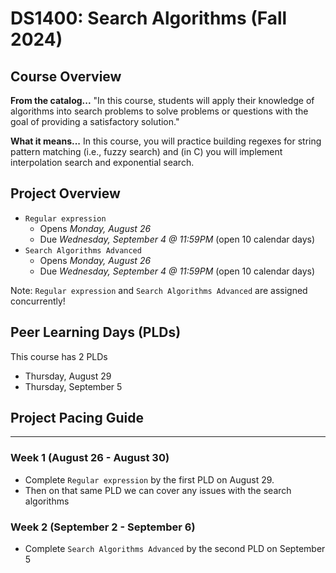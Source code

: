 # DS1400: Search Algorithms (Fall 2024)
## Course Overview
__From the catalog...__
"In this course, students will apply their knowledge of algorithms into search problems to solve problems or questions with the goal of providing a satisfactory solution."

__What it means...__
In this course, you will practice building regexes for string pattern matching (i.e., fuzzy search) and (in C) you will implement interpolation search and exponential search.

## Project Overview
- `Regular expression`
    - Opens _Monday, August 26_
    - Due _Wednesday, September 4 @ 11:59PM_ (open 10 calendar days)
- `Search Algorithms Advanced`
    - Opens _Monday, August 26_
    - Due _Wednesday, September 4 @ 11:59PM_ (open 10 calendar days)

Note: `Regular expression` and `Search Algorithms Advanced` are assigned concurrently!

## Peer Learning Days (PLDs)

This course has 2 PLDs
- Thursday, August 29
- Thursday, September 5

## Project Pacing Guide

---

### Week 1 (August 26 - August 30)

- Complete `Regular expression` by the first PLD on August 29.
- Then on that same PLD we can cover any issues with the search algorithms

### Week 2 (September 2 - September 6)
- Complete `Search Algorithms Advanced` by the second PLD on September 5
